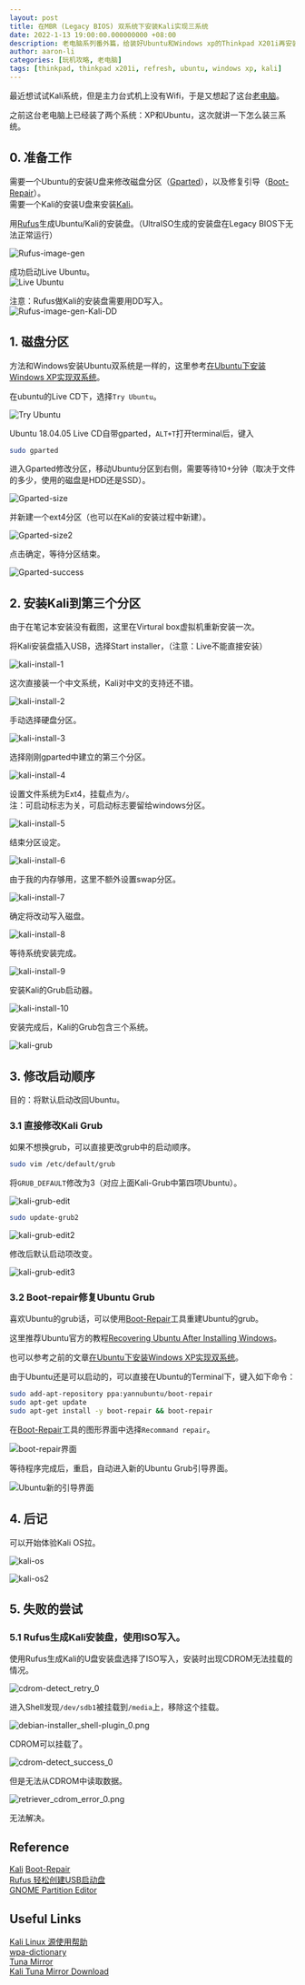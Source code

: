 ```yaml
---
layout: post
title: 在MBR (Legacy BIOS) 双系统下安装Kali实现三系统
date: 2022-1-13 19:00:00.000000000 +08:00
description: 老电脑系列番外篇，给装好Ubuntu和Windows xp的Thinkpad X201i再安装Kali，其实安装Kali之后就实现了三系统，不过grub的启动顺序不是想要的，还是修复了一下。
author: aaron-li
categories: [玩机攻略, 老电脑]
tags: [thinkpad, thinkpad x201i, refresh, ubuntu, windows xp, kali]
---
```



最近想试试Kali系统，但是主力台式机上没有Wifi，于是又想起了这台[老电脑]({{site.url}}/2019/11/thinkpadx201i-refresh/)。

之前这台老电脑上已经装了两个系统：XP和Ubuntu，这次就讲一下怎么装三系统。

## 0. 准备工作

需要一个Ubuntu的安装U盘来修改磁盘分区（[Gparted](https://gparted.org/display-doc.php?name=moving-space-between-partitions)），以及修复引导（[Boot-Repair](https://help.ubuntu.com/community/Boot-Repair)）。  
需要一个Kali的安装U盘来安装[Kali](https://www.kali.org/)。  

用[Rufus](https://rufus.ie/zh_CN.html)生成Ubuntu/Kali的安装盘。（UltraISO生成的安装盘在Legacy BIOS下无法正常运行）  

![Rufus-image-gen](/assets/img/posts/2021-01-11-install-xp-under-ubuntu/rufus-ubuntu.png)  

成功启动Live Ubuntu。  
![Live Ubuntu](/assets/img/posts/2021-01-11-install-xp-under-ubuntu/ubuntu-live.png)  

注意：Rufus做Kali的安装盘需要用DD写入。  
![Rufus-image-gen-Kali-DD](/assets/img/posts/2022-01-13-install-kali-on-mbr-with-two-os/rufus-kali.png)  


## 1. 磁盘分区

方法和Windows安装Ubuntu双系统是一样的，这里参考[在Ubuntu下安装Windows XP实现双系统]({{site.url}}/2021/01/install-xp-under-ubuntu/#tocAnchor-1-2)。  

在ubuntu的Live CD下，选择`Try Ubuntu`。  

![Try Ubuntu](/assets/img/posts/2021-01-11-install-xp-under-ubuntu/try-ubuntu.png)  

Ubuntu 18.04.05 Live CD自带gparted，`ALT+T`打开terminal后，键入  
```Bash
sudo gparted
```

进入Gparted修改分区，移动Ubuntu分区到右侧，需要等待10+分钟（取决于文件的多少，使用的磁盘是HDD还是SSD）。  

![Gparted-size](/assets/img/posts/2022-01-13-install-kali-on-mbr-with-two-os/gparted1.png)

并新建一个ext4分区（也可以在Kali的安装过程中新建）。  

![Gparted-size2](/assets/img/posts/2022-01-13-install-kali-on-mbr-with-two-os/gparted2.png)

点击确定，等待分区结束。  

![Gparted-success](/assets/img/posts/2022-01-13-install-kali-on-mbr-with-two-os/gparted3.png)


## 2. 安装Kali到第三个分区

由于在笔记本安装没有截图，这里在Virtural box虚拟机重新安装一次。  

将Kali安装盘插入USB，选择Start installer，（注意：Live不能直接安装）  

![kali-install-1](/assets/img/posts/2022-01-13-install-kali-on-mbr-with-two-os/kali1.png)

这次直接装一个中文系统，Kali对中文的支持还不错。  

![kali-install-2](/assets/img/posts/2022-01-13-install-kali-on-mbr-with-two-os/kali2.png)

手动选择硬盘分区。  

![kali-install-3](/assets/img/posts/2022-01-13-install-kali-on-mbr-with-two-os/kali3.png)

选择刚刚gparted中建立的第三个分区。  

![kali-install-4](/assets/img/posts/2022-01-13-install-kali-on-mbr-with-two-os/kali4.png)

设置文件系统为Ext4，挂载点为`/`。  
注：可启动标志为关，可启动标志要留给windows分区。  

![kali-install-5](/assets/img/posts/2022-01-13-install-kali-on-mbr-with-two-os/kali5.png)

结束分区设定。  

![kali-install-6](/assets/img/posts/2022-01-13-install-kali-on-mbr-with-two-os/kali6.png)

由于我的内存够用，这里不额外设置swap分区。  

![kali-install-7](/assets/img/posts/2022-01-13-install-kali-on-mbr-with-two-os/kali7.png)

确定将改动写入磁盘。  

![kali-install-8](/assets/img/posts/2022-01-13-install-kali-on-mbr-with-two-os/kali8.png)

等待系统安装完成。  

![kali-install-9](/assets/img/posts/2022-01-13-install-kali-on-mbr-with-two-os/kali9.png)

安装Kali的Grub启动器。  

![kali-install-10](/assets/img/posts/2022-01-13-install-kali-on-mbr-with-two-os/kali10.png)

安装完成后，Kali的Grub包含三个系统。  

![kali-grub](/assets/img/posts/2022-01-13-install-kali-on-mbr-with-two-os/kali-grub.png)



## 3. 修改启动顺序
目的：将默认启动改回Ubuntu。  

### 3.1 直接修改Kali Grub
如果不想换grub，可以直接更改grub中的启动顺序。  

```Bash
sudo vim /etc/default/grub
```
将`GRUB_DEFAULT`修改为3（对应上面Kali-Grub中第四项Ubuntu）。  

![kali-grub-edit](/assets/img/posts/2022-01-13-install-kali-on-mbr-with-two-os/kali-grub-edit.png)

```Bash
sudo update-grub2
```

![kali-grub-edit2](/assets/img/posts/2022-01-13-install-kali-on-mbr-with-two-os/kali-grub-edit2.png)

修改后默认启动项改变。  

![kali-grub-edit3](/assets/img/posts/2022-01-13-install-kali-on-mbr-with-two-os/kali-grub-edit3.png)



### 3.2 Boot-repair修复Ubuntu Grub
喜欢Ubuntu的grub话，可以使用[Boot-Repair](https://help.ubuntu.com/community/Boot-Repair)工具重建Ubuntu的grub。  

这里推荐Ubuntu官方的教程[Recovering Ubuntu After Installing Windows](https://help.ubuntu.com/community/RecoveringUbuntuAfterInstallingWindows)。

也可以参考之前的文章[在Ubuntu下安装Windows XP实现双系统]({{site.url}}/2021/01/install-xp-under-ubuntu/#tocAnchor-1-5)。  

由于Ubuntu还是可以启动的，可以直接在Ubuntu的Terminal下，键入如下命令：  
```bash
sudo add-apt-repository ppa:yannubuntu/boot-repair
sudo apt-get update
sudo apt-get install -y boot-repair && boot-repair
```

在[Boot-Repair](https://help.ubuntu.com/community/Boot-Repair)工具的图形界面中选择`Recommand repair`。  

![boot-repair界面](/assets/img/posts/2021-01-11-install-xp-under-ubuntu/boot-repair.png)  

等待程序完成后，重启，自动进入新的Ubuntu Grub引导界面。  

![Ubuntu新的引导界面](/assets/img/posts/2022-01-13-install-kali-on-mbr-with-two-os/ubuntu-grub.png)

## 4. 后记

可以开始体验Kali OS拉。  

![kali-os](/assets/img/posts/2022-01-13-install-kali-on-mbr-with-two-os/kali-os.png)

![kali-os2](/assets/img/posts/2022-01-13-install-kali-on-mbr-with-two-os/kali-os2.png)

## 5. 失败的尝试
### 5.1 Rufus生成Kali安装盘，使用ISO写入。

使用Rufus生成Kali的U盘安装盘选择了ISO写入，安装时出现CDROM无法挂载的情况。

![cdrom-detect_retry_0](/assets/img/posts/2022-01-13-install-kali-on-mbr-with-two-os/cdrom-detect_retry_0.png)

进入Shell发现`/dev/sdb1`被挂载到`/media`上，移除这个挂载。

![debian-installer_shell-plugin_0.png](/assets/img/posts/2022-01-13-install-kali-on-mbr-with-two-os/debian-installer_shell-plugin_0.png)

CDROM可以挂载了。

![cdrom-detect_success_0](/assets/img/posts/2022-01-13-install-kali-on-mbr-with-two-os/cdrom-detect_success_0.png)

但是无法从CDROM中读取数据。

![retriever_cdrom_error_0.png](/assets/img/posts/2022-01-13-install-kali-on-mbr-with-two-os/retriever_cdrom_error_0.png)

无法解决。

## Reference
[Kali](https://www.kali.org/)
[Boot-Repair](https://help.ubuntu.com/community/Boot-Repair)  
[Rufus 轻松创建USB启动盘](https://rufus.ie/zh_CN.html)  
[GNOME Partition Editor](https://gparted.org/display-doc.php?name=moving-space-between-partitions)  

## Useful Links
[Kali Linux 源使用帮助](https://mirrors.ustc.edu.cn/help/kali.html)  
[wpa-dictionary](https://github.com/conwnet/wpa-dictionary)  
[Tuna Mirror](https://mirrors.tuna.tsinghua.edu.cn/)  
[Kali Tuna Mirror Download](https://mirrors.tuna.tsinghua.edu.cn/kali-images/current/kali-linux-2021.4a-live-amd64.iso)  
